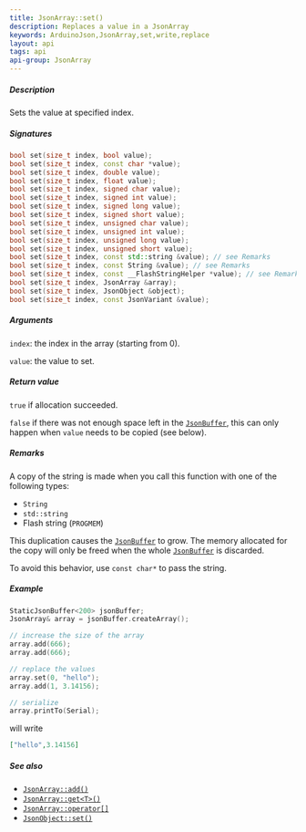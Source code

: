 ```yaml
---
title: JsonArray::set()
description: Replaces a value in a JsonArray
keywords: ArduinoJson,JsonArray,set,write,replace
layout: api
tags: api
api-group: JsonArray
---
```


##### Description

Sets the value at specified index.

##### Signatures

```c++
bool set(size_t index, bool value);
bool set(size_t index, const char *value);
bool set(size_t index, double value);
bool set(size_t index, float value);
bool set(size_t index, signed char value);
bool set(size_t index, signed int value);
bool set(size_t index, signed long value);
bool set(size_t index, signed short value);
bool set(size_t index, unsigned char value);
bool set(size_t index, unsigned int value);
bool set(size_t index, unsigned long value);
bool set(size_t index, unsigned short value);
bool set(size_t index, const std::string &value); // see Remarks
bool set(size_t index, const String &value); // see Remarks
bool set(size_t index, const __FlashStringHelper *value); // see Remarks
bool set(size_t index, JsonArray &array);
bool set(size_t index, JsonObject &object);
bool set(size_t index, const JsonVariant &value);
```

##### Arguments

`index`: the index in the array (starting from 0).

`value`: the value to set.

##### Return value

`true` if allocation succeeded.

`false` if there was not enough space left in the [`JsonBuffer`]({{site.baseurl}}/api/jsonbuffer/), this can only happen when `value` needs to be copied (see below).

##### Remarks

A copy of the string is made when you call this function with one of the following types:

* `String`
* `std::string`
* Flash string (`PROGMEM`)

This duplication causes the [`JsonBuffer`]({{site.baseurl}}/api/jsonbuffer/) to grow.
The memory allocated for the copy will only be freed when the whole [`JsonBuffer`]({{site.baseurl}}/api/jsonbuffer/) is discarded.

To avoid this behavior, use `const char*` to pass the string.

##### Example

```c++
StaticJsonBuffer<200> jsonBuffer;
JsonArray& array = jsonBuffer.createArray();

// increase the size of the array
array.add(666);
array.add(666);

// replace the values
array.set(0, "hello");
array.add(1, 3.14156);

// serialize
array.printTo(Serial);
```

will write

```json
["hello",3.14156]
```

##### See also

* [`JsonArray::add()`]({{site.baseurl}}/api/jsonarray/add/)
* [`JsonArray::get<T>()`]({{site.baseurl}}/api/jsonarray/get/)
* [`JsonArray::operator[]`]({{site.baseurl}}/api/jsonarray/subscript/)
* [`JsonObject::set()`]({{site.baseurl}}/api/jsonobject/get/)
